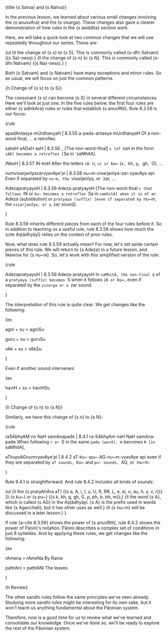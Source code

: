 {title {s Satva} and {s Natva}}

In the previous lesson, we learned about various small changes involving the {s
anusvAra} and the {s visarga}. These changes also gave a clearer demonstration
of how rules in the {s asiddha} section work.

Here, we will take a quick look at two common changes that we will use
repeatedly throughout our series. These are:

{ul
    {li the change of {s s} to {s S}. This is commonly called {s-dfn Satvam} ({s
    Sa}-ness).}
    {li the change of {s n} to {s N}. This is commonly called {s-dfn Natvam} ({s
    Na}-ness).}
}

Both {s Satvam} and {s Natvam} have many exceptions and minor rules. So as
usual, we will focus on just the common patterns.


{h Change of {s s} to {s S}}

The consonant {s s} can become {s S} in several different circumstances. Here
we'll look at just one. In the five rules below, the first four rules are
either {s adhikAra} rules or rules that establish {s anuvRtti}. Rule 8.3.59 is
our focus:

{rule

apadAntasya mUrdhanyaH | 8.3.55
a-pada-antasya mUrdhanyaH
Of a non-word-final, &hellip; a retroflex.

saheH sADaH saH | 8.3.56
_
[The non-word-final] `s [of `sah in the form `sAD] becomes a retroflex [`Sa in
`saMhitA].

iNkoH | 8.3.57
iN-koH
After the letters `iN (`i, `u) or `ku~ (`k, `kh, `g, `gh, `G), &hellip;

numvisarjanIyazarvyavAye'pi | 8.3.58
nu~m-visarjanIya-zar-vyavAye api
Even if separated by `nu~m, the `visarjanIya, or `zar, &hellip;

AdezapratyayoH | 8.3.59
Adeza-pratyayoH
[The non-word-final `s that follows `iN or `ku~ becomes a retroflex `Sa in
`samhitA] when it is of an `Adeza (substitution) or `pratyaya (suffix) [even
if separated by `nu~m, the `visarjanIya, or a `zar sound].

}

Rule 8.3.59 inherits different pieces from each of the four rules before it.
So in addition to teaching us a useful rule, rule 8.3.59 shows how much the
{cite Aṣṭādhyāyī} relies on the context of prior rules.


Now, what does rule 8.3.59 actually mean? For now, let's set aside certain
pieces of this rule. We will return to {s Adeza} in a future lesson, and
likewise for {s nu~m}. So, let's work with this simplified version of the rule:

{rule

AdezapratyayoH | 8.3.59
Adeza-pratyayoH
In `saMhitA, the non-final `s of a `pratyaya (suffix) becomes `S when it
follows `iN or `ku~, even if separated by the `vizarga or a `zar sound.

}

The interpretation of this rule is quite clear. We get changes like the
following:

{ex

agni + su > agniSu

guru + su > guruSu

vAk + su > vAkSu

}

Even if another sound intervenes:

{ex

haviH + su > haviHSu

}


{h Change of {s n} to {s N}}

Similarly, we have this change of {s n} to {s N}:

{rule

raSAbhyAM no NaH samAnapade | 8.4.1
ra-SAbhyAm naH NaH samAna-pade
When following `r or `S in the same `pada (word), `n becomes `N [in `saMhitA],

aTkupvAGnumvyavAye'pi | 8.4.2
aT-ku~-pu~-AG-nu~m-vyavAye api
even if they are separated by `aT sounds, `ku~ and `pu~ sounds, `AG, or `nu~m.

}

Rule 8.4.1 is straightforward. And rule 8.4.2 includes all kinds of sounds:

{ul
    {li the {s pratyAhAra aT} ({s a, A, i, I, u, U, R, RR, L, e, ai, o, au, h,
    y, v, r})}
    {li {s ku~} or {s pu~} ({s k, kh, g, gh, G, p, ph, b, bh, m});}
    {li the word {s A}, which is called {s AG} in the Aṣṭādhyāyī. {s A} is the
    prefix used in words like {s Agacchati}, but it has other uses as well.}
    {li {s nu~m} will be discussed in a later lesson.}
}

If rule {a-cite 8.3.59} shows the power of {s anuvRtti}, rule 8.4.2 shows the
power of Pāṇini's notation. Pāṇini describes a complex set of conditions in
just 8 syllables. And by applying these rules, we get changes like the
following: 

{ex

rAmena > rAmeNa
By Rama

pattrAni > pattrANi
The leaves

}


{h Review}

The other sandhi rules follow the same principles we've seen already. Studying
more sandhi rules might be interesting for its own sake, but it won't teach us
anything fundamental about the Pāṇinian system.

Therefore, now is a good time for us to review what we've learned and
consolidate our knowledge. Once we've done so, we'll be ready to explore the
rest of the Pāṇinian system.
